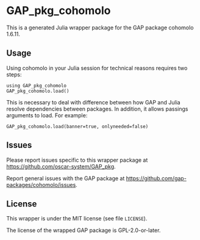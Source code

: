# GAP_pkg_cohomolo

This is a generated Julia wrapper package for the GAP package cohomolo 1.6.11.

## Usage

Using cohomolo in your Julia session for technical reasons requires two steps:

    using GAP_pkg_cohomolo
    GAP_pkg_cohomolo.load()

This is necessary to deal with difference between how GAP and Julia
resolve dependencies between packages. In addition, it allows passings
arguments to load. For example:

    GAP_pkg_cohomolo.load(banner=true, onlyneeded=false)

## Issues

Please report issues specific to this wrapper package at <https://github.com/oscar-system/GAP_pkg>.

Report general issues with the GAP package at <https://github.com/gap-packages/cohomolo/issues>.

## License

This wrapper is under the MIT license (see file `LICENSE`).

The license of the wrapped GAP package is GPL-2.0-or-later.
